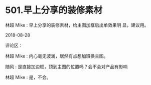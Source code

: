 # 501.早上分享的装修素材

林超 Mike : 早上分享的装修素材，给主图加框后出单效果明 显，建议用。

2018-08-28

评论区：

林超 Mike : 内心毫无波澜，居然有点想加班换主图。

随风 : 是直接加边框，顶到主图的位置吗？会不会对产品有影响

林超 Mike : 是，不会。